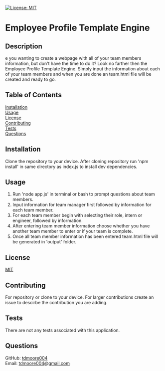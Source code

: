 [![License: MIT](https://img.shields.io/badge/License-MIT-yellow.svg)](https://choosealicense.com/licenses/mit/)
# Employee Profile Template Engine

## Description

e you wanting to create a webpage with all of your team members information, but don't have the time to do it? Look no farther then the Employee Profile Template Engine. Simply input the information about each of your team members and when you are done an team.html file will be created and ready to go.

## Table of Contents

[Installation](##installation)  
[Usage](##usage)  
[License](##license)  
[Contributing](##contributing)  
[Tests](##tests)  
[Questions](##questions)  

## Installation

Clone the repository to your device. After cloning repository run 'npm install' in same directory as index.js to install dev dependencies.

## Usage

1. Run 'node app.js' in terminal or bash to prompt questions about team members.
2. Input information for team manager first followed by information for each team member.
3. For each team member begin with selecting their role, intern or engineer, followed by information.
4. After entering team member information choose whether you have another team member to enter or if your team is complete.
5. Once all team member information has been entered team.html file will be generated in 'output' folder.

## License

[MIT](https://choosealicense.com/licenses/mit/)

## Contributing

For repository or clone to your device. For larger contributions create an issue to descirbe the contribution you are adding.

## Tests

There are not any tests associated with this application.

## Questions

GitHub: [tdmoore004](https://github.com/tdmoore004)  
Email: [tdmoore004@gmail.com](mailto:tdmoore004@gmail.com)